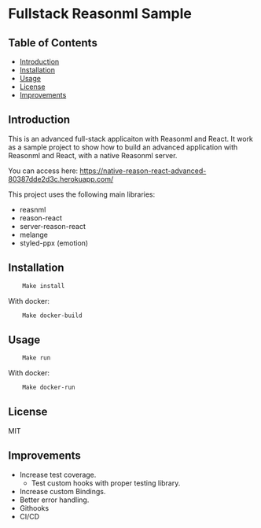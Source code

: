 # Fullstack Reasonml Sample

## Table of Contents

- [Introduction](#introduction)
- [Installation](#installation)
- [Usage](#usage)
- [License](#license)
- [Improvements](#improvements)

## Introduction

This is an advanced full-stack applicaiton with Reasonml and React.
It work as a sample project to show how to build an advanced application with Reasonml and React, with a native Reasonml server.

You can access here: https://native-reason-react-advanced-80387dde2d3c.herokuapp.com/

This project uses the following main libraries:

- reasnml
- reason-react
- server-reason-react
- melange
- styled-ppx (emotion)

## Installation

```sh
    Make install
```

With docker:

```sh
    Make docker-build
```

## Usage

```sh
    Make run
```

With docker:

```sh
    Make docker-run
```

## License

MIT

## Improvements

- Increase test coverage.
    - Test custom hooks with proper testing library.
- Increase custom Bindings.
- Better error handling.
- Githooks
- CI/CD

